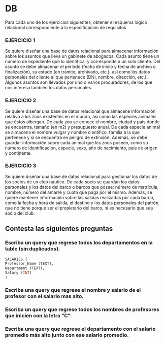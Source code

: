 # DB

Para cada uno de los ejercicios siguientes, obtener el esquema lógico relacional correspondiente a la
especificación de requisitos


### EJERCICIO 1

Se quiere diseñar una base de datos relacional para almacenar información sobre los asuntos que lleva
un gabinete de abogados. Cada asunto tiene un número de expediente que lo identifica, y corresponde a un
solo cliente. Del asunto se debe almacenar el período (fecha de inicio y fecha de archivo o finalización), su
estado (en trámite, archivado, etc.), así como los datos personales del cliente al que pertenece (DNI, nombre,
dirección, etc.). Algunos asuntos son llevados por uno o varios procuradores, de los que nos interesa también
los datos personales.

### EJERCICIO 2

Se quiere diseñar una base de datos relacional que almacene información relativa a los zoos existentes
en el mundo, así como las especies animales que éstos albergan. De cada zoo se conoce el nombre, ciudad
y país donde se encuentra, tamaño (en m2) y presupuesto anual. De cada especie animal se almacena el
nombre vulgar y nombre científico, familia a la que pertenece y si se encuentra en peligro de extinción.
Además, se debe guardar información sobre cada animal que los zoos poseen, como su número de
identificación, especie, sexo, año de nacimiento, país de origen y continente.

### EJERCICIO 3

Se quiere diseñar una base de datos relacional para gestionar los datos de los socios de un club náutico.
De cada socio se guardan los datos personales y los datos del barco o barcos que posee: número de
matrícula, nombre, número del amarre y cuota que paga por el mismo. Además, se quiere mantener
información sobre las salidas realizadas por cada barco, como la fecha y hora de salida, el destino y los datos
personales del patrón, que no tiene porque ser el propietario del barco, ni es necesario que sea socio del
club.

## Contesta las siguientes preguntas

### Escriba un query que regrese todos los departamentos en la table (sin duplicados).

````sql
SALARIES (
Professor_Name (TEXT),
Department (TEXT),
Salary (INT)
)
````

### Escriba una query que regrese el nombre y salario de el profesor con el salario mas alto.

### Escriba un query que regrese todos los nombres de profesores que inicien con la letra "C".

### Escriba una query que regrese el departamento con el salario promedio más alto junto con ese salario promedio.
